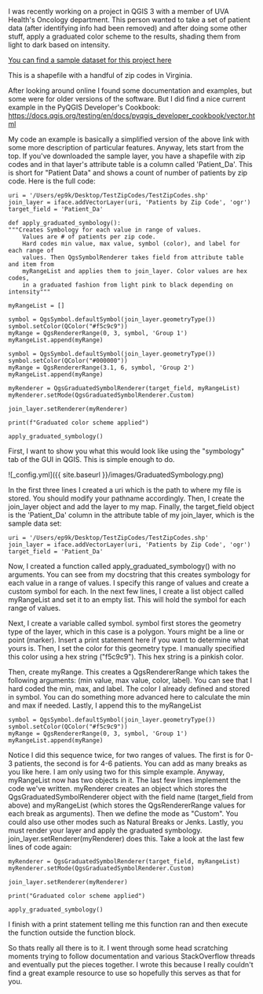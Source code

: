 I was recently working on a project in QGIS 3 with a member of UVA Health's Oncology
department. This person wanted to take a set of patient data (after identifying info had
been removed) and after doing some other stuff, apply a graduated color scheme to the
results, shading them from light to dark based on intensity.

[You can find a sample dataset for this project here](https://github.com/epurpur/PyQGIS-Scripts/blob/master/TestZipCodes.zip)

This is a shapefile with a handful of zip codes in Virginia.

After looking around online I found some documentation and examples, but some were for
older versions of the software. But I did find a nice current example in the PyQGIS 
Developer's Cookbook:
https://docs.qgis.org/testing/en/docs/pyqgis_developer_cookbook/vector.html

My code an example is basically a simplified version of the above link with some more 
description of particular features. Anyway, lets start from the top. If you've downloaded
the sample layer, you have a shapefile with zip codes and in that layer's attribute table
is a column called 'Patient_Da'. This is short for "Patient Data" and shows a count
of number of patients by zip code. Here is the full code:


    uri = '/Users/ep9k/Desktop/TestZipCodes/TestZipCodes.shp'
    join_layer = iface.addVectorLayer(uri, 'Patients by Zip Code', 'ogr')
    target_field = 'Patient_Da'

    ﻿def apply_graduated_symbology():
    """Creates Symbology for each value in range of values. 
        Values are # of patients per zip code.
        Hard codes min value, max value, symbol (color), and label for each range of 
        values. Then QgsSymbolRenderer takes field from attribute table and item from 
        myRangeList and applies them to join_layer. Color values are hex codes, 
        in a graduated fashion from light pink to black depending on intensity"""
        
    myRangeList = []

    symbol = QgsSymbol.defaultSymbol(join_layer.geometryType())     
    symbol.setColor(QColor("#f5c9c9"))                              
    myRange = QgsRendererRange(0, 3, symbol, 'Group 1')                   
    myRangeList.append(myRange)                                     

    symbol = QgsSymbol.defaultSymbol(join_layer.geometryType())
    symbol.setColor(QColor("#000000"))
    myRange = QgsRendererRange(3.1, 6, symbol, 'Group 2')
    myRangeList.append(myRange)

    myRenderer = QgsGraduatedSymbolRenderer(target_field, myRangeList)  
    myRenderer.setMode(QgsGraduatedSymbolRenderer.Custom)               

    join_layer.setRenderer(myRenderer)                                  
    
    print(f"Graduated color scheme applied")

    apply_graduated_symbology()

First, I want to show you what this would look like using the "symbology" tab of the GUI
in QGIS. This is simple enough to do.



![_config.yml]({{ site.baseurl }}/images/GraduatedSymbology.png)

In the first three lines I created a uri which is the path to where my file is stored.
You should modify your pathname accordingly. Then, I create the join_layer object and 
add the layer to my map. Finally, the target_field object is the 'Patient_Da' column in
the attribute table of my join_layer, which is the sample data set:


    uri = '/Users/ep9k/Desktop/TestZipCodes/TestZipCodes.shp'
    join_layer = iface.addVectorLayer(uri, 'Patients by Zip Code', 'ogr')
    target_field = 'Patient_Da'


Now, I created a function called apply_graduated_symbology() with no arguments. You can 
see from my docstring that this creates symbology for each value in a range of values. I
specify this range of values and create a custom symbol for each. 
In the next few lines, I create a list object called myRangeList and set it to an empty
list. This will hold the symbol for each range of values. 

Next, I create a variable called symbol. symbol first stores the geometry type of the
layer, which in this case is a polygon. Yours might be a line or point (marker). Insert
a print statement here if you want to determine what yours is. Then, I set the color
for this geometry type. I manually specified this color using a hex string ("f5c9c9"). 
This hex string is a pinkish color.

Then, create myRange. This creates a QgsRendererRange which takes the following arguments:
(min value, max value, color, label). You can see that I hard coded the min, max, and
label. The color I already defined and stored in symbol. You can do something more
advanced here to calculate the min and max if needed. Lastly, I append this to the
myRangeList

 
    symbol = QgsSymbol.defaultSymbol(join_layer.geometryType())     
    symbol.setColor(QColor("#f5c9c9"))                              
    myRange = QgsRendererRange(0, 3, symbol, 'Group 1')                   
    myRangeList.append(myRange)


Notice I did this sequence twice, for two ranges of values. The first is for 0-3 patients,
the second is for 4-6 patients. You can add as many breaks as you like here. I am only 
using two for this simple example. Anyway, myRangeList now has two objects in it. The last
few lines implement the code we've written. myRenderer creates an object which stores the 
QgsGraduatedSymbolRenderer object with the field name (target_field from above) and 
myRangeList (which stores the QgsRendererRange values for each break as arguments). Then
we define the mode as "Custom". You could also use other modes such as Natural Breaks or
Jenks.
Lastly, you must render your layer and apply the graduated symbology. 
join_layer.setRenderer(myRenderer) does this. Take a look at the last few lines of code
again:


    myRenderer = QgsGraduatedSymbolRenderer(target_field, myRangeList)  
    myRenderer.setMode(QgsGraduatedSymbolRenderer.Custom)               

    join_layer.setRenderer(myRenderer)                                  
    
    print("Graduated color scheme applied")
    
    apply_graduated_symbology()
    
    
I finish with a print statement telling me this function ran and then execute the function
outside the function block.

So thats really all there is to it. I went through some head scratching moments trying to
follow documentation and various StackOverflow threads and eventually put the pieces
together. I wrote this because I really couldn't find a great example resource to use
so hopefully this serves as that for you.

